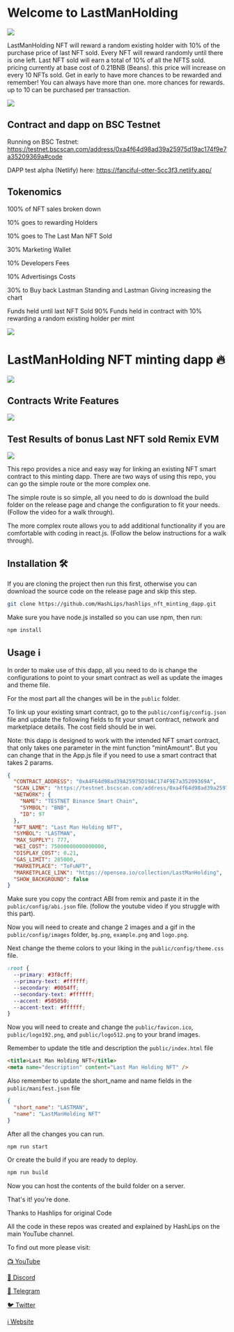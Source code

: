 # Welcome to LastManHolding

![](https://github.com/degenhausbackup/Lastman_nft_minting_dapp/blob/main/public/logo192.png)

LastManHolding NFT will reward a random existing holder with 10% of the purchase price of last NFT sold.
Every NFT will reward randomly until there is one left. Last NFT sold will earn a total of 10% of all the NFTS sold.
pricing currently at base cost of 0.21BNB (Beans). this price will increase on every 10 NFTs sold.
Get in early to have more chances to be rewarded and remember! You can always have more than one.
more chances for rewards. up to 10 can be purchased per transaction.


![](https://github.com/cheynespc/Lastman_nft_minting_dapp/blob/main/public/dappscreenshot.png)

## Contract and dapp on BSC Testnet

Running on BSC Testnet: https://testnet.bscscan.com/address/0xa4f64d98ad39a25975d19ac174f9e7a35209369a#code

DAPP  test alpha (Netlify) here: https://fanciful-otter-5cc3f3.netlify.app/

## Tokenomics

100% of NFT sales broken down

10% goes to rewarding Holders

10% goes to The Last Man NFT Sold

30% Marketing Wallet

10% Developers Fees

10% Advertisings Costs

30% to Buy back Lastman Standing and Lastman Giving increasing the chart


Funds held until last NFT Sold
90% Funds held in contract with 10% rewarding a random existing holder per mint

![](https://github.com/cheynespc/Lastman_nft_minting_dapp/blob/main/public/Tokenomics.png)

# LastManHolding NFT minting dapp 🔥

![](https://github.com/cheynespc/Lastman_nft_minting_dapp/blob/main/banner.png)


## Contracts Write Features

![](https://github.com/cheynespc/Lastman_nft_minting_dapp/blob/main/public/Contractwritefeatures.png)

## Test Results of bonus Last NFT sold Remix EVM

![](https://github.com/cheynespc/Lastman_nft_minting_dapp/blob/main/public/RemixLogtestFinalsale.png)



This repo provides a nice and easy way for linking an existing NFT smart contract to this minting dapp. There are two ways of using this repo, you can go the simple route or the more complex one.

The simple route is so simple, all you need to do is download the build folder on the release page and change the configuration to fit your needs. (Follow the video for a walk through).

The more complex route allows you to add additional functionality if you are comfortable with coding in react.js. (Follow the below instructions for a walk through).

## Installation 🛠️


If you are cloning the project then run this first, otherwise you can download the source code on the release page and skip this step.

```sh
git clone https://github.com/HashLips/hashlips_nft_minting_dapp.git
```

Make sure you have node.js installed so you can use npm, then run:

```sh
npm install
```

## Usage ℹ️

In order to make use of this dapp, all you need to do is change the configurations to point to your smart contract as well as update the images and theme file.

For the most part all the changes will be in the `public` folder.

To link up your existing smart contract, go to the `public/config/config.json` file and update the following fields to fit your smart contract, network and marketplace details. The cost field should be in wei.

Note: this dapp is designed to work with the intended NFT smart contract, that only takes one parameter in the mint function "mintAmount". But you can change that in the App.js file if you need to use a smart contract that takes 2 params.

```json
{
  "CONTRACT_ADDRESS": "0xA4F64d98ad39A25975D19AC174F9E7a35209369A",
  "SCAN_LINK": "https://testnet.bscscan.com/address/0xa4f64d98ad39a25975d19ac174f9e7a35209369a#code",
  "NETWORK": {
    "NAME": "TESTNET Binance Smart Chain",
    "SYMBOL": "BNB",
    "ID": 97
  },
  "NFT_NAME": "Last Man Holding NFT",
  "SYMBOL": "LASTMAN",
  "MAX_SUPPLY": 777,
  "WEI_COST": 75000000000000000,
  "DISPLAY_COST": 0.21,
  "GAS_LIMIT": 285000,
  "MARKETPLACE": "ToFuNFT",
  "MARKETPLACE_LINK": "https://opensea.io/collection/LastManHolding",
  "SHOW_BACKGROUND": false
}
```

Make sure you copy the contract ABI from remix and paste it in the `public/config/abi.json` file.
(follow the youtube video if you struggle with this part).

Now you will need to create and change 2 images and a gif in the `public/config/images` folder, `bg.png`, `example.png` and `logo.png`.

Next change the theme colors to your liking in the `public/config/theme.css` file.

```css
:root {
  --primary: #3f8cff;
  --primary-text: #ffffff;
  --secondary: #0054ff;
  --secondary-text: #ffffff;
  --accent: #505050;
  --accent-text: #ffffff;
}
```

Now you will need to create and change the `public/favicon.ico`, `public/logo192.png`, and
`public/logo512.png` to your brand images.

Remember to update the title and description the `public/index.html` file

```html
<title>Last Man Holding NFT</title>
<meta name="description" content="Last Man Holding NFT" />
```

Also remember to update the short_name and name fields in the `public/manifest.json` file

```json
{
  "short_name": "LASTMAN",
  "name": "LastManHolding NFT"
}
```

After all the changes you can run.

```sh
npm run start
```

Or create the build if you are ready to deploy.

```sh
npm run build
```

Now you can host the contents of the build folder on a server.

That's it! you're done.

Thanks to Hashlips for original Code

All the code in these repos was created and explained by HashLips on the main YouTube channel.

To find out more please visit:

[📺 YouTube](https://www.youtube.com/channel/UC1LV4_VQGBJHTJjEWUmy8nA)

[👄 Discord](https://discord.com/invite/qh6MWhMJDN)

[💬 Telegram](https://t.me/hashlipsnft)

[🐦 Twitter](https://twitter.com/hashlipsnft)

[ℹ️ Website](https://hashlips.online/HashLips)
